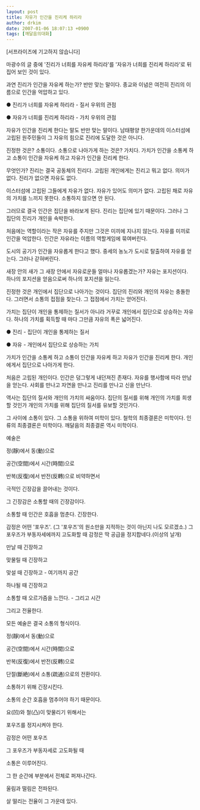 ```yaml
---
layout: post
title: 자유가 인간을 진리케 하리라
author: drkim
date: 2007-01-06 18:07:13 +0900
tags: [깨달음의대화]
---
```

[서프라이즈에 기고하지 않습니다]
  

  
마광수의 글 중에 '진리가 너희를 자유케 하리라'를 '자유가 너희를 진리케 하리라'로 뒤집어 보인 것이 있다.
  

  
과연 진리가 인간을 자유케 하는가? 반만 맞는 말이다. 종교와 이념은 여전히 진리의 이름으로 인간을 억압하고 있다. 
  

  
● 진리가 너희를 자유케 하리라 - 질서 우위의 관점
  
● 자유가 너희를 진리케 하리라 - 가치 우위의 관점
  

  
자유가 인간을 진리케 한다는 말도 반만 맞는 말이다. 남태평양 한가운데의 이스터섬에 고립된 원주민들이 그 자유의 힘으로 진리에 도달한 것은 아니다.
   

  
진정한 것은? 소통이다. 소통으로 나아가게 하는 것은? 가치다. 가치가 인간을 소통케 하고 소통이 인간을 자유케 하고 자유가 인간을 진리케 한다. 
  

  
무엇인가? 진리는 결국 공동체의 진리다. 고립된 개인에게는 진리고 뭐고 없다. 의미가 없다. 진리가 없으면 자유도 없다. 
  

  
이스터섬에 고립된 그들에게 자유가 없다. 자유가 있어도 의미가 없다. 고립된 채로 자유의 가치를 느끼지 못한다. 소통하지 않으면 안 된다. 
  

  
그러므로 결국 인간은 집단을 바라보게 된다. 진리는 집단에 있기 때문이다. 그러나 그 집단의 진리가 개인을 속박한다. 
  

  
처음에는 역할이라는 작은 자유를 주지만 그것은 미끼에 지나지 않는다. 자유를 미끼로 인간을 억압한다. 인간은 자유라는 이름의 역할게임에 묶여버린다.
  

  
도시의 공기가 인간을 자유롭게 한다고 했다. 중세의 농노가 도시로 탈출하여 자유를 얻는다. 그러나 갇혀버린다. 
  

  
새장 안의 새가 그 새장 안에서 자유로운들 얼마나 자유롭겠는가? 자유는 포지션이다. 하나의 포지션을 얻음으로써 하나의 포지션을 잃는다. 
  

  
진정한 것은 개인에서 집단으로 나아가는 것이다. 집단의 진리와 개인의 자유는 충돌한다. 그러면서 소통의 접점을 찾는다. 그 접점에서 가치는 얻어진다. 
   

  
가치는 집단이 개인을 통제하는 질서가 아니라 거꾸로 개인에서 집단으로 상승하는 자유다. 하나의 가치를 획득할 때 마다 그만큼 자유의 폭은 넓어진다.
  

  
● 진리 - 집단이 개인을 통제하는 질서 
  
● 자유 - 개인에서 집단으로 상승하는 가치
  

  
가치가 인간을 소통케 하고 소통이 인간을 자유케 하고 자유가 인간을 진리케 한다. 개인에게서 집단으로 나아가게 한다. 
  

  
처음은 고립된 개인이다. 인간은 덩그렇게 내던져진 존재다. 자유를 행사함에 따라 만남을 얻는다. 사회를 만나고 자연을 만나고 진리를 만나고 신을 만난다. 
  

  
역사는 집단의 질서와 개인의 가치의 싸움이다. 집단의 질서를 위해 개인의 가치를 희생할 것인가 개인의 가치를 위해 집단의 질서를 유보할 것인가다.
  

  
그 사이에 소통이 있다. 그 소통을 위하여 미학이 있다. 철학의 최종결론은 미학이다. 인류의 최종결론은 미학이다. 깨달음의 최종결론 역시 미학이다. 
  

  
예술은 
   

  
정(靜)에서 동(動)으로
  
공간(空間)에서 시간(時間)으로
  

  
반복(反復)에서 반전(反轉)으로 비약하면서 
  
극적인 긴장감을 끌어내는 것이다.
  

  
그 긴장감은 소통할 때의 긴장감이다.
  
소통할 때 인간은 호흡을 멈춘다. 긴장한다.
  

  
감정은 어떤 '포우즈'. (그 '포우즈'의 원소만을 지적하는 것이 아닌지 나도 모르겠소.) 그 포우즈가 부동자세에까지 고도화할 때 감정은 딱 공급을 정지합네다.(이상의 날개) 
  

  
만날 때 긴장하고
  
맞물릴 때 긴장하고 
  
맞설 때 긴장하고 - 여기까지 공간
  

  
하나될 때 긴장하고 
  
소통할 때 오르가즘을 느낀다. - 그리고 시간
  

  
그리고 전율한다. 
  
모든 예술은 결국 소통의 형식이다.
  

  
정(靜)에서 동(動)으로 
  
공간(空間)에서 시간(時間)으로 
  
반복(反復)에서 반전(反轉)으로 
  
단절(斷絶)에서 소통(疏通)으로의 전환이다. 
  

  
소통하기 위해 긴장시킨다.
  
소통의 순간 호흡을 멈추어야 하기 때문이다.
  

  
요(凹)와 철(凸)이 맞물리기 위해서는 
  
포우즈를 정지시켜야 한다.
  

  
감정은 어떤 포우즈
  
그 포우즈가 부동자세로 고도화될 때 
  

  
소통은 이루어진다. 
  
그 한 순간에 부분에서 전체로 퍼져나간다.
  

  
울림과 떨림은 전파된다.
  
살 떨리는 전율이 그 가운데 있다.